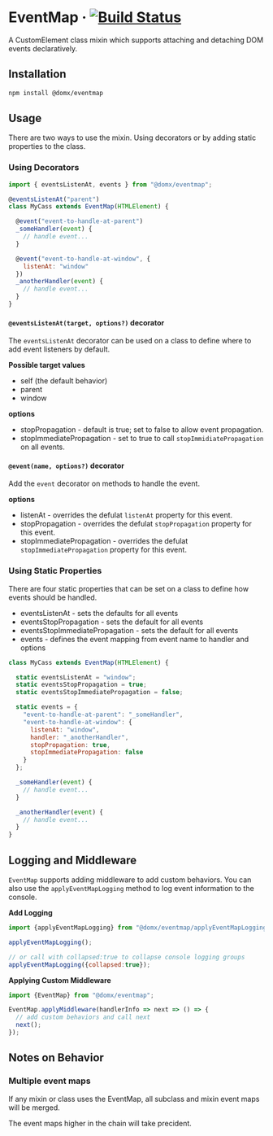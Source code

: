 # EventMap &middot; [![Build Status](https://travis-ci.com/domxjs/domx.svg?branch=packages/EventMap)](https://travis-ci.com/domxjs/domx)

A CustomElement class mixin which supports attaching and detaching DOM events declaratively.

## Installation
```sh
npm install @domx/eventmap
```

## Usage
There are two ways to use the mixin. Using decorators or by adding static properties to the class.

### Using Decorators
```js
import { eventsListenAt, events } from "@domx/eventmap";

@eventsListenAt("parent")
class MyCass extends EventMap(HTMLElement) {

  @event("event-to-handle-at-parent")
  _someHandler(event) {
    // handle event...
  }

  @event("event-to-handle-at-window", {
    listenAt: "window"
  })
  _anotherHandler(event) {
    // handle event...
  }
}
```
#### `@eventsListenAt(target, options?)` decorator
The `eventsListenAt` decorator can be used on a class to define where to add event listeners by default.

**Possible target values** 
- self (the default behavior)
- parent
- window

**options**
 - stopPropagation - default is true; set to false to allow event propagation.
 - stopImmediatePropagation - set to true to call `stopImmidiatePropagation` on all events.

#### `@event(name, options?)` decorator
Add the `event` decorator on methods to handle the event.

**options**
- listenAt - overrides the defulat `listenAt` property for this event.
- stopPropagation - overrides the defulat `stopPropagation` property for this event.
- stopImmediatePropagation - overrides the defulat `stopImmediatePropagation` property for this event.

### Using Static Properties
There are four static properties that can be set on a class to
define how events should be handled.
- eventsListenAt - sets the defaults for all events
- eventsStopPropagation - sets the default for all events
- eventsStopImmediatePropagation - sets the default for all events
- events - defines the event mapping from event name to handler and options
```js
class MyCass extends EventMap(HTMLElement) {

  static eventsListenAt = "window";
  static eventsStopPropagation = true;
  static eventsStopImmediatePropagation = false;

  static events = {
    "event-to-handle-at-parent": "_someHandler",
    "event-to-handle-at-window": {
      listenAt: "window",
      handler: "_anotherHandler",
      stopPropagation: true,
      stopImmediatePropagation: false
    }
  };

  _someHandler(event) {
    // handle event...
  }

  _anotherHandler(event) {
    // handle event...
  }
}
```

## Logging and Middleware
`EventMap` supports adding middleware to add custom behaviors.
You can also use the `applyEventMapLogging` method to log
event  information to the console.

**Add Logging**
```js
import {applyEventMapLogging} from "@domx/eventmap/applyEventMapLogging";

applyEventMapLogging();

// or call with collapsed:true to collapse console logging groups
applyEventMapLogging({collapsed:true});
```

**Applying Custom Middleware**
```js
import {EventMap} from "@domx/eventmap";

EventMap.applyMiddleware(handlerInfo => next => () => {
  // add custom behaviors and call next
  next();
});
```


## Notes on Behavior
### Multiple event maps
If any mixin or class uses the EventMap, all subclass and mixin event maps will be merged.

The event maps higher in the chain will take precident.

